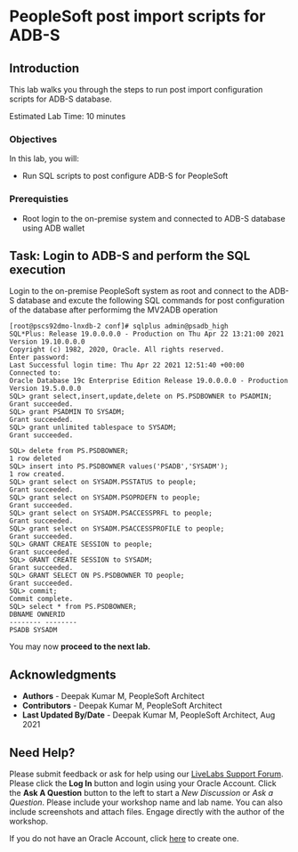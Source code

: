 # PeopleSoft post import scripts for ADB-S

## Introduction

This lab walks you through the steps to run post import configuration scripts for  ADB-S database.

Estimated Lab Time: 10 minutes

### Objectives
In this lab, you will:
* Run SQL scripts to post configure ADB-S for PeopleSoft
 

### Prerequisties
* Root login to the on-premise system and connected to ADB-S database using ADB wallet


## Task: Login to ADB-S and perform the SQL execution

Login to the on-premise PeopleSoft system as root and connect to the ADB-S database and excute the following SQL commands for post configuration of  the database after performimg the MV2ADB operation

   ```
[root@pscs92dmo-lnxdb-2 conf]# sqlplus admin@psadb_high
SQL*Plus: Release 19.0.0.0.0 - Production on Thu Apr 22 13:21:00 2021
Version 19.10.0.0.0
Copyright (c) 1982, 2020, Oracle. All rights reserved.
Enter password:
Last Successful login time: Thu Apr 22 2021 12:51:40 +00:00
Connected to:
Oracle Database 19c Enterprise Edition Release 19.0.0.0.0 - Production
Version 19.5.0.0.0
SQL> grant select,insert,update,delete on PS.PSDBOWNER to PSADMIN;
Grant succeeded.
SQL> grant PSADMIN TO SYSADM;
Grant succeeded.
SQL> grant unlimited tablespace to SYSADM;
Grant succeeded.

SQL> delete from PS.PSDBOWNER;
1 row deleted
SQL> insert into PS.PSDBOWNER values('PSADB','SYSADM');
1 row created.
SQL> grant select on SYSADM.PSSTATUS to people;
Grant succeeded.
SQL> grant select on SYSADM.PSOPRDEFN to people;
Grant succeeded.
SQL> grant select on SYSADM.PSACCESSPRFL to people;
Grant succeeded.
SQL> grant select on SYSADM.PSACCESSPROFILE to people;
Grant succeeded.
SQL> GRANT CREATE SESSION to people;
Grant succeeded.
SQL> GRANT CREATE SESSION to SYSADM;
Grant succeeded.
SQL> GRANT SELECT ON PS.PSDBOWNER TO people;
Grant succeeded.
SQL> commit;
Commit complete.
SQL> select * from PS.PSDBOWNER;
DBNAME OWNERID
-------- --------
PSADB SYSADM

   ```





You may now **proceed to the next lab.**

## Acknowledgments
* **Authors** - Deepak Kumar M, PeopleSoft Architect
* **Contributors** - Deepak Kumar M, PeopleSoft Architect
* **Last Updated By/Date** - Deepak Kumar M, PeopleSoft Architect, Aug 2021



## Need Help?
Please submit feedback or ask for help using our [LiveLabs Support Forum](https://community.oracle.com/tech/developers/categories/Migrate%20SaaS%20to%20OCI). Please click the **Log In** button and login using your Oracle Account. Click the **Ask A Question** button to the left to start a *New Discussion* or *Ask a Question*.  Please include your workshop name and lab name.  You can also include screenshots and attach files.  Engage directly with the author of the workshop.

If you do not have an Oracle Account, click [here](https://profile.oracle.com/myprofile/account/create-account.jspx) to create one.



